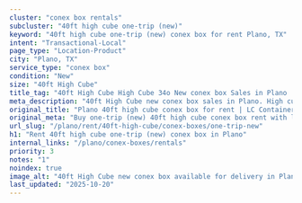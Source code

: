 ```yaml
---
cluster: "conex box rentals"
subcluster: "40ft high cube one-trip (new)"
keyword: "40ft high cube one-trip (new) conex box for rent Plano, TX"
intent: "Transactional-Local"
page_type: "Location-Product"
city: "Plano, TX"
service_type: "conex box"
condition: "New"
size: "40ft High Cube"
title_tag: "40ft High Cube High Cube 34o New conex box Sales in Plano | LC Container"
meta_description: "40ft High Cube new conex box sales in Plano. High cube containers with extra height. Fast delivery, competitive pricing. Serving conex boxes area. Quote ID: CQ2. Call (214) 524-4168 for your free quote today."
original_title: "Plano 40ft high cube conex box for rent | LC Container"
original_meta: "Buy one-trip (new) 40ft high cube conex box rent with local delivery in Plano, TX. LC Container — local Since 2003. Request a fast quote today."
url_slug: "/plano/rent/40ft-high-cube/conex-boxes/one-trip-new"
h1: "Rent 40ft high cube one-trip (new) conex box in Plano"
internal_links: "/plano/conex-boxes/rentals"
priority: 3
notes: "1"
noindex: true
image_alt: "40ft High Cube new conex box available for delivery in Plano"
last_updated: "2025-10-20"
---
```


<!-- TODO: Add unique city/inventory copy, images, and internal links here. -->
